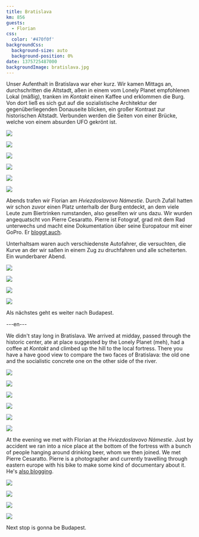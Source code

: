 ```yaml
---
title: Bratislava
km: 856
guests:
  - Florian
css:
  color: '#470f0f'
backgroundCss:
  background-size: auto
  background-position: 0%
date: 1375725487000
backgroundImage: bratislava.jpg
---
```


Unser Aufenthalt in Bratislava war eher kurz. Wir kamen Mittags an, durchschritten die Altstadt, aßen in einem vom Lonely Planet empfohlenen Lokal (mäßig), tranken im _Kontakt_ einen Kaffee und erklommen die Burg. Von dort ließ es sich gut auf die sozialistische Architektur der gegenüberliegenden Donauseite blicken, ein großer Kontrast zur historischen Altstadt. Verbunden werden die Seiten von einer Brücke, welche von einem absurden UFO gekrönt ist.

![](IMG_2268)

![](IMG_2294)

![](IMG_2298)

![](IMG_2306)

![](IMG_2308)

![](IMG_2311)

Abends trafen wir Florian am _Hviezdoslavovo Námestie_. Durch Zufall hatten wir schon zuvor einen Platz unterhalb der Burg entdeckt, an dem viele Leute zum Biertrinken rumstanden, also gesellten wir uns dazu. Wir wurden angequatscht von Pierre Cesaratto. Pierre ist Fotograf, grad mit dem Rad unterwechs und macht eine Dokumentation über seine Europatour mit einer GoPro. Er [bloggt auch](http://pedalandomiperdo.blog.com/).

Unterhaltsam waren auch verschiedenste Autofahrer, die versuchten, die Kurve an der wir saßen in einem Zug zu druchfahren und alle scheiterten. Ein wunderbarer Abend.

![](IMG_2322)

![](IMG_2325)

![](IMG_2333)

![](IMG_2353)

Als nächstes geht es weiter nach Budapest.

---en---

We didn't stay long in Bratislava. We arrived at midday, passed through the historic center, ate at place suggested by the Lonely Planet (meh), had a coffee at _Kontakt_ and climbed up the hill to the local fortress. There you have a have good view to compare the two faces of Bratislava: the old one and the socialistic concrete one on the other side of the river.

![](IMG_2268)

![](IMG_2294)

![](IMG_2298)

![](IMG_2306)

![](IMG_2308)

![](IMG_2311)

At the evening we met with Florian at the _Hviezdoslavovo Námestie_. Just by accident we ran into a nice place at the bottom of the fortress with a bunch of people hanging around drinking beer, whom we then joined. We met Pierre Cesaratto. Pierre is a photographer and currently travelling through eastern europe with his bike to make some kind of documentary about it. He's [also blogging](http://pedalandomiperdo.blog.com/).

![](IMG_2322)

![](IMG_2325)

![](IMG_2333)

![](IMG_2353)

Next stop is gonna be Budapest.
